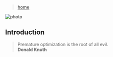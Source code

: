 > [home](../)

![photo](/programming/photos/banner.png)

## Introduction

> Premature optimization is the root of all evil.  
> **Donald Knuth**
